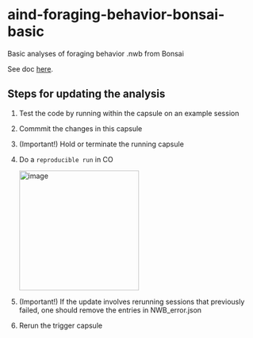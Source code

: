 # aind-foraging-behavior-bonsai-basic
Basic analyses of foraging behavior .nwb from Bonsai

See doc [here](https://github.com/AllenNeuralDynamics/aind-foraging-behavior-bonsai-trigger-pipeline/tree/main#2-in-code-ocean-this-repo-trigger-computation-co-capsule-foraging_behavior_bonsai_pipeline_trigger-github).


## Steps for updating the analysis
1. Test the code by running within the capsule on an example session
2. Commmit the changes in this capsule
3. (Important!) Hold or terminate the running capsule
4. Do a `reproducible run` in CO
   
   <img width="241" alt="image" src="https://github.com/AllenNeuralDynamics/aind-foraging-behavior-bonsai-basic/assets/24734299/ff84641b-e6f7-4428-83b3-a8ad1af2b5b0">

6. (Important!) If the update involves rerunning sessions that previously failed, one should remove the entries in NWB_error.json
7. Rerun the trigger capsule
